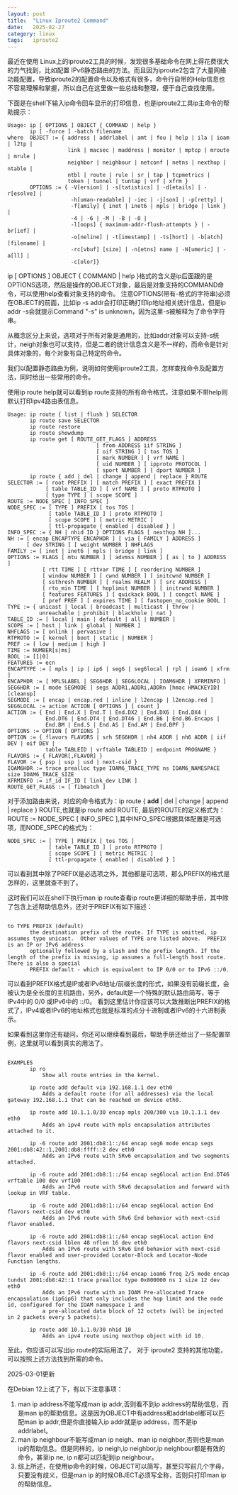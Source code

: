```yaml
---
layout: post
title:  "Linux Iproute2 Command"
date:   2025-02-27
category: linux
tags:   iproute2
---
```


最近在使用 Linux上的iproute2工具的时候，发现很多基础命令在网上得花费很大的力气找到，比如配置 IPv6静态路由的方法。而且因为iproute2包含了大量网络功能配置，导致iproute2的配置命令以及格式有很多，命令行自带的Help信息也不容易理解和掌握，所以自己在这里做一些总结和整理，便于自己查找使用。

下面是在shell下输入ip命令回车显示的打印信息，也是iproute2工具ip主命令的帮助提示：
```shell
Usage: ip [ OPTIONS ] OBJECT { COMMAND | help }
       ip [ -force ] -batch filename
where  OBJECT := { address | addrlabel | amt | fou | help | ila | ioam | l2tp |
                   link | macsec | maddress | monitor | mptcp | mroute | mrule |
                   neighbor | neighbour | netconf | netns | nexthop | ntable |
                   ntbl | route | rule | sr | tap | tcpmetrics |
                   token | tunnel | tuntap | vrf | xfrm }
       OPTIONS := { -V[ersion] | -s[tatistics] | -d[etails] | -r[esolve] |
                    -h[uman-readable] | -iec | -j[son] | -p[retty] |
                    -f[amily] { inet | inet6 | mpls | bridge | link } |
                    -4 | -6 | -M | -B | -0 |
                    -l[oops] { maximum-addr-flush-attempts } | -br[ief] |
                    -o[neline] | -t[imestamp] | -ts[hort] | -b[atch] [filename] |
                    -rc[vbuf] [size] | -n[etns] name | -N[umeric] | -a[ll] |
                    -c[olor]}
```

ip [ OPTIONS ] OBJECT { COMMAND | help }格式的含义是ip后面跟的是OPTIONS选项，然后是操作的OBJECT对象，最后是对象支持的COMMAND命令，可以使用help查看对象支持的命令。
注意OPTIONS(带有-格式的字符串)必须在OBJECT的前面，比如ip -s addr会打印正确打印ip地址相关统计信息，但是ip addr -s会就提示Command "-s" is unknown，因为这里-s被解释为了命令字符串。

从概念区分上来说，选项对于所有对象是通用的，比如addr对象可以支持-s统计，neigh对象也可以支持，但是二者的统计信息含义是不一样的，而命令是针对具体对象的，每个对象有自己特定的命令。

我们以配置静态路由为例，说明如何使用iproute2工具，怎样查找命令及配置方法，同时给出一些常用的命令。

使用ip route help就可以看到ip route支持的所有命令格式，注意如果不带help则默认打印ipv4路由表信息。

```shell
Usage: ip route { list | flush } SELECTOR
       ip route save SELECTOR
       ip route restore
       ip route showdump
       ip route get [ ROUTE_GET_FLAGS ] ADDRESS
                            [ from ADDRESS iif STRING ]
                            [ oif STRING ] [ tos TOS ]
                            [ mark NUMBER ] [ vrf NAME ]
                            [ uid NUMBER ] [ ipproto PROTOCOL ]
                            [ sport NUMBER ] [ dport NUMBER ]
       ip route { add | del | change | append | replace } ROUTE
SELECTOR := [ root PREFIX ] [ match PREFIX ] [ exact PREFIX ]
            [ table TABLE_ID ] [ vrf NAME ] [ proto RTPROTO ]
            [ type TYPE ] [ scope SCOPE ]
ROUTE := NODE_SPEC [ INFO_SPEC ]
NODE_SPEC := [ TYPE ] PREFIX [ tos TOS ]
             [ table TABLE_ID ] [ proto RTPROTO ]
             [ scope SCOPE ] [ metric METRIC ]
             [ ttl-propagate { enabled | disabled } ]
INFO_SPEC := { NH | nhid ID } OPTIONS FLAGS [ nexthop NH ]...
NH := [ encap ENCAPTYPE ENCAPHDR ] [ via [ FAMILY ] ADDRESS ]
      [ dev STRING ] [ weight NUMBER ] NHFLAGS
FAMILY := [ inet | inet6 | mpls | bridge | link ]
OPTIONS := FLAGS [ mtu NUMBER ] [ advmss NUMBER ] [ as [ to ] ADDRESS ]
           [ rtt TIME ] [ rttvar TIME ] [ reordering NUMBER ]
           [ window NUMBER ] [ cwnd NUMBER ] [ initcwnd NUMBER ]
           [ ssthresh NUMBER ] [ realms REALM ] [ src ADDRESS ]
           [ rto_min TIME ] [ hoplimit NUMBER ] [ initrwnd NUMBER ]
           [ features FEATURES ] [ quickack BOOL ] [ congctl NAME ]
           [ pref PREF ] [ expires TIME ] [ fastopen_no_cookie BOOL ]
TYPE := { unicast | local | broadcast | multicast | throw |
          unreachable | prohibit | blackhole | nat }
TABLE_ID := [ local | main | default | all | NUMBER ]
SCOPE := [ host | link | global | NUMBER ]
NHFLAGS := [ onlink | pervasive ]
RTPROTO := [ kernel | boot | static | NUMBER ]
PREF := [ low | medium | high ]
TIME := NUMBER[s|ms]
BOOL := [1|0]
FEATURES := ecn
ENCAPTYPE := [ mpls | ip | ip6 | seg6 | seg6local | rpl | ioam6 | xfrm ]
ENCAPHDR := [ MPLSLABEL | SEG6HDR | SEG6LOCAL | IOAM6HDR | XFRMINFO ]
SEG6HDR := [ mode SEGMODE ] segs ADDR1,ADDRi,ADDRn [hmac HMACKEYID] [cleanup]
SEGMODE := [ encap | encap.red | inline | l2encap | l2encap.red ]
SEG6LOCAL := action ACTION [ OPTIONS ] [ count ]
ACTION := { End | End.X | End.T | End.DX2 | End.DX6 | End.DX4 |
            End.DT6 | End.DT4 | End.DT46 | End.B6 | End.B6.Encaps |
            End.BM | End.S | End.AS | End.AM | End.BPF }
OPTIONS := OPTION [ OPTIONS ]
OPTION := { flavors FLAVORS | srh SEG6HDR | nh4 ADDR | nh6 ADDR | iif DEV | oif DEV |
            table TABLEID | vrftable TABLEID | endpoint PROGNAME }
FLAVORS := { FLAVOR[,FLAVOR] }
FLAVOR := { psp | usp | usd | next-csid }
IOAM6HDR := trace prealloc type IOAM6_TRACE_TYPE ns IOAM6_NAMESPACE size IOAM6_TRACE_SIZE
XFRMINFO := if_id IF_ID [ link_dev LINK ]
ROUTE_GET_FLAGS := [ fibmatch ]
```

对于添加路由来说，对应的命令格式为：ip route { **add** | del | change | append | replace } ROUTE,也就是ip route add ROUTE, 
最后的ROUTE的定义格式为：ROUTE := NODE_SPEC [ INFO_SPEC ],其中INFO_SPEC根据具体配置是可选项，而NODE_SPEC的格式为：

```shell
NODE_SPEC := [ TYPE ] PREFIX [ tos TOS ]
             [ table TABLE_ID ] [ proto RTPROTO ]
             [ scope SCOPE ] [ metric METRIC ]
             [ ttl-propagate { enabled | disabled } ]
```

可以看到其中除了PREFIX是必选项之外，其他都是可选项，那么PREFIX的格式是怎样的，这里就查不到了。

这时我们可以在shell下执行man ip route查看ip route更详细的帮助手册，其中除了包含上述帮助信息外，还对于PREFIX有如下描述：

```shell

to TYPE PREFIX (default)
       the destination prefix of the route. If TYPE is omitted, ip assumes type unicast.  Other values of TYPE are listed above.  PREFIX is an IP or IPv6 address
       optionally followed by a slash and the prefix length. If the length of the prefix is missing, ip assumes a full-length host route. There is also a special
       PREFIX default - which is equivalent to IP 0/0 or to IPv6 ::/0.
```

可以看到PREFIX格式是IP或者IPv6地址/前缀长度的形式，如果没有前缀长度，会被认为是全长度的主机路由，另外，default是一个特殊的默认路由简写，等于IPv4中的 0/0 或IPv6中的 ::/0。
看到这里估计你应该可以大致推断出PREFIX的格式了，IPv4或者IPv6的地址格式也就是标准的点分十进制或者IPv6的十六进制表示。

如果看到这里你还有疑问，你还可以继续看到最后，帮助手册还给出了一些配置举例，这里就可以看到真实的用法了。

```shell

EXAMPLES
       ip ro
           Show all route entries in the kernel.

       ip route add default via 192.168.1.1 dev eth0
           Adds a default route (for all addresses) via the local gateway 192.168.1.1 that can be reached on device eth0.

       ip route add 10.1.1.0/30 encap mpls 200/300 via 10.1.1.1 dev eth0
           Adds an ipv4 route with mpls encapsulation attributes attached to it.

       ip -6 route add 2001:db8:1::/64 encap seg6 mode encap segs 2001:db8:42::1,2001:db8:ffff::2 dev eth0
           Adds an IPv6 route with SRv6 encapsulation and two segments attached.

       ip -6 route add 2001:db8:1::/64 encap seg6local action End.DT46 vrftable 100 dev vrf100
           Adds an IPv6 route with SRv6 decapsulation and forward with lookup in VRF table.

       ip -6 route add 2001:db8:1::/64 encap seg6local action End flavors next-csid dev eth0
           Adds an IPv6 route with SRv6 End behavior with next-csid flavor enabled.

       ip -6 route add 2001:db8:1::/64 encap seg6local action End flavors next-csid lblen 48 nflen 16 dev eth0
           Adds an IPv6 route with SRv6 End behavior with next-csid flavor enabled and user-provided Locator-Block and Locator-Node Function lengths.

       ip -6 route add 2001:db8:1::/64 encap ioam6 freq 2/5 mode encap tundst 2001:db8:42::1 trace prealloc type 0x800000 ns 1 size 12 dev eth0
           Adds an IPv6 route with an IOAM Pre-allocated Trace encapsulation (ip6ip6) that only includes the hop limit and the node id, configured for the IOAM namespace 1 and
           a pre-allocated data block of 12 octets (will be injected in 2 packets every 5 packets).

       ip route add 10.1.1.0/30 nhid 10
           Adds an ipv4 route using nexthop object with id 10.
```

至此，你应该可以写出ip route的实际用法了。
对于 iproute2 支持的其他功能，可以按照上述方法找到所需的命令。

2025-03-01更新

在Debian 12上试了下，有以下注意事项：

1. man ip address不能写成man ip addr,否则看不到ip address的帮助信息，而是man ip的帮助信息。这是因为OBJECT中有address和addrlabel都可以匹配man ip addr,但是你直接输入ip addr就是ip address，而不是ip addrlabel。
2. man ip neighbour不能写成man ip neigh、man ip neighbor,否则也是man ip的帮助信息。但是同样的，ip neigh,ip neighbor,ip neighbour都是有效的命令，甚至ip ne, ip n都可以匹配到ip neighbour。
3. 综上所述，在使用ip命令的时候，OBJECT可以简写，甚至只写前几个字母，只要没有歧义，但是man ip 的时候OBJECT必须写全称，否则只打印man ip的帮助信息。
